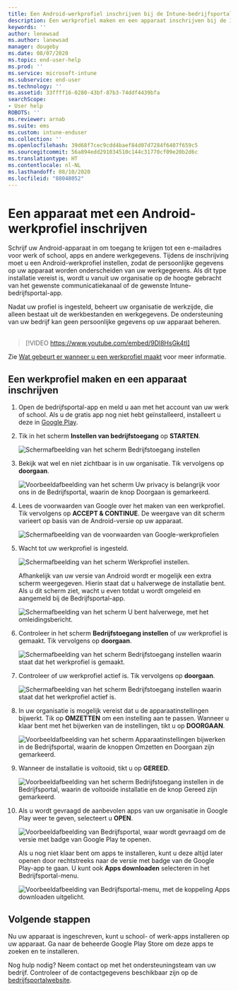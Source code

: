 ```yaml
---
title: Een Android-werkprofiel inschrijven bij de Intune-bedrijfsportal | Microsoft Docs
description: Een werkprofiel maken en een apparaat inschrijven bij de Intune-bedrijfsportal.
keywords: ''
author: lenewsad
ms.author: lanewsad
manager: dougeby
ms.date: 08/07/2020
ms.topic: end-user-help
ms.prod: ''
ms.service: microsoft-intune
ms.subservice: end-user
ms.technology: ''
ms.assetid: 33ffff16-0280-43bf-87b3-74ddf4439bfa
searchScope:
- User help
ROBOTS: ''
ms.reviewer: arnab
ms.suite: ems
ms.custom: intune-enduser
ms.collection: ''
ms.openlocfilehash: 39d68f7cec9cdd4baef84d07d7284f6407f659c5
ms.sourcegitcommit: 56a894edd291034510c144c31770cf09e20b2d6c
ms.translationtype: HT
ms.contentlocale: nl-NL
ms.lasthandoff: 08/10/2020
ms.locfileid: "88048052"
---
```

# <a name="enroll-device-with-android-work-profile"></a>Een apparaat met een Android-werkprofiel inschrijven

Schrijf uw Android-apparaat in om toegang te krijgen tot een e-mailadres voor werk of school, apps en andere werkgegevens. Tijdens de inschrijving moet u een Android-werkprofiel instellen, zodat de persoonlijke gegevens op uw apparaat worden onderscheiden van uw werkgegevens. Als dit type installatie vereist is, wordt u vanuit uw organisatie op de hoogte gebracht van het gewenste communicatiekanaal of de gewenste Intune-bedrijfsportal-app. 

Nadat uw profiel is ingesteld, beheert uw organisatie de werkzijde, die alleen bestaat uit de werkbestanden en werkgegevens. De ondersteuning van uw bedrijf kan geen persoonlijke gegevens op uw apparaat beheren.  
</br>
> [!VIDEO https://www.youtube.com/embed/9Dl8HsGk4tI]

Zie [Wat gebeurt er wanneer u een werkprofiel maakt](what-happens-when-you-create-a-work-profile-android.md) voor meer informatie.

## <a name="create-work-profile-and-enroll-device"></a>Een werkprofiel maken en een apparaat inschrijven

1. Open de bedrijfsportal-app en meld u aan met het account van uw werk of school. Als u de gratis app nog niet hebt geïnstalleerd, installeert u deze in [Google Play](https://play.google.com/store/apps/details?id=com.microsoft.windowsintune.companyportal).  

2. Tik in het scherm **Instellen van bedrijfstoegang** op **STARTEN**.  

    ![Schermafbeelding van het scherm Bedrijfstoegang instellen](./media/access-setup-work-profile-1911.png)  

3. Bekijk wat wel en niet zichtbaar is in uw organisatie. Tik vervolgens op **doorgaan**. 

    ![Voorbeeldafbeelding van het scherm Uw privacy is belangrijk voor ons in de Bedrijfsportal, waarin de knop Doorgaan is gemarkeerd.](./media/android-privacy-screen-1911.png)  

4. Lees de voorwaarden van Google over het maken van een werkprofiel. Tik vervolgens op **ACCEPT & CONTINUE**. De weergave van dit scherm varieert op basis van de Android-versie op uw apparaat. 

    ![Schermafbeelding van de voorwaarden van Google-werkprofielen](./media/android-wp-05-1908.png)  

5. Wacht tot uw werkprofiel is ingesteld.  

    ![Schermafbeelding van het scherm Werkprofiel instellen.](./media/android-wp-05a-1908.png)  

   Afhankelijk van uw versie van Android wordt er mogelijk een extra scherm weergegeven. Hierin staat dat u halverwege de installatie bent. Als u dit scherm ziet, wacht u even totdat u wordt omgeleid en aangemeld bij de Bedrijfsportal-app.  

    ![Schermafbeelding van het scherm U bent halverwege, met het omleidingsbericht.](./media/android-wp-05b-1908.png)  

6. Controleer in het scherm **Bedrijfstoegang instellen** of uw werkprofiel is gemaakt. Tik vervolgens op **doorgaan**.  

    ![Schermafbeelding van het scherm Bedrijfstoegang instellen waarin staat dat het werkprofiel is gemaakt.](./media/work-profile-complete-1911.png)  

7. Controleer of uw werkprofiel actief is. Tik vervolgens op **doorgaan**. 

    ![Schermafbeelding van het scherm Bedrijfstoegang instellen waarin staat dat het werkprofiel actief is.](./media/work-profile-active-1911.png)  

8. In uw organisatie is mogelijk vereist dat u de apparaatinstellingen bijwerkt. Tik op **OMZETTEN** om een instelling aan te passen. Wanneer u klaar bent met het bijwerken van de instellingen, tikt u op **DOORGAAN**.    

    ![Voorbeeldafbeelding van het scherm Apparaatinstellingen bijwerken in de Bedrijfsportal, waarin de knoppen Omzetten en Doorgaan zijn gemarkeerd.](./media/resolve-settings-1911.png) 


9. Wanneer de installatie is voltooid, tikt u op **GEREED**.  

    ![Voorbeeldafbeelding van het scherm Bedrijfstoegang instellen in de Bedrijfsportal, waarin de voltooide installatie en de knop Gereed zijn gemarkeerd.](./media/work-profile-done-1911.png)  

10. Als u wordt gevraagd de aanbevolen apps van uw organisatie in Google Play weer te geven, selecteert u **OPEN**. 

    ![Voorbeeldafbeelding van Bedrijfsportal, waar wordt gevraagd om de versie met badge van Google Play te openen.](./media/get-apps-banner-android-2005.png) 

    Als u nog niet klaar bent om apps te installeren, kunt u deze altijd later openen door rechtstreeks naar de versie met badge van de Google Play-app te gaan. U kunt ook **Apps downloaden** selecteren in het Bedrijfsportal-menu.  

    ![Voorbeeldafbeelding van Bedrijfsportal-menu, met de koppeling Apps downloaden uitgelicht.](./media/updated-drawer-android-2005.png) 



## <a name="next-steps"></a>Volgende stappen  

Nu uw apparaat is ingeschreven, kunt u school- of werk-apps installeren op uw apparaat. Ga naar de beheerde Google Play Store om deze apps te zoeken en te installeren. 

Nog hulp nodig? Neem contact op met het ondersteuningsteam van uw bedrijf. Controleer of de contactgegevens beschikbaar zijn op de [bedrijfsportalwebsite](https://go.microsoft.com/fwlink/?linkid=2010980).

